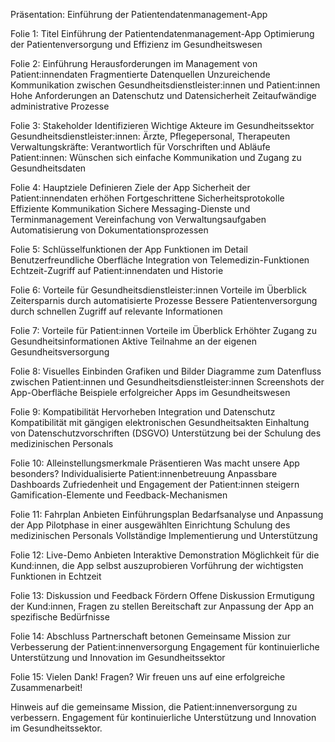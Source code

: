 Präsentation: Einführung der Patientendatenmanagement-App

Folie 1: Titel
Einführung der Patientendatenmanagement-App
Optimierung der Patientenversorgung und Effizienz im Gesundheitswesen

Folie 2: Einführung
Herausforderungen im Management von Patient:innendaten
Fragmentierte Datenquellen
Unzureichende Kommunikation zwischen Gesundheitsdienstleister:innen und Patient:innen
Hohe Anforderungen an Datenschutz und Datensicherheit
Zeitaufwändige administrative Prozesse

Folie 3: Stakeholder Identifizieren
Wichtige Akteure im Gesundheitssektor
Gesundheitsdienstleister:innen: Ärzte, Pflegepersonal, Therapeuten
Verwaltungskräfte: Verantwortlich für Vorschriften und Abläufe
Patient:innen: Wünschen sich einfache Kommunikation und Zugang zu Gesundheitsdaten

Folie 4: Hauptziele Definieren
Ziele der App
Sicherheit der Patient:innendaten erhöhen
Fortgeschrittene Sicherheitsprotokolle
Effiziente Kommunikation
Sichere Messaging-Dienste und Terminmanagement
Vereinfachung von Verwaltungsaufgaben
Automatisierung von Dokumentationsprozessen

Folie 5: Schlüsselfunktionen der App
Funktionen im Detail
Benutzerfreundliche Oberfläche
Integration von Telemedizin-Funktionen
Echtzeit-Zugriff auf Patient:innendaten und Historie

Folie 6: Vorteile für Gesundheitsdienstleister:innen
Vorteile im Überblick
Zeitersparnis durch automatisierte Prozesse
Bessere Patientenversorgung durch schnellen Zugriff auf relevante Informationen

Folie 7: Vorteile für Patient:innen
Vorteile im Überblick
Erhöhter Zugang zu Gesundheitsinformationen
Aktive Teilnahme an der eigenen Gesundheitsversorgung

Folie 8: Visuelles Einbinden
Grafiken und Bilder
Diagramme zum Datenfluss zwischen Patient:innen und Gesundheitsdienstleister:innen
Screenshots der App-Oberfläche
Beispiele erfolgreicher Apps im Gesundheitswesen

Folie 9: Kompatibilität Hervorheben
Integration und Datenschutz
Kompatibilität mit gängigen elektronischen Gesundheitsakten
Einhaltung von Datenschutzvorschriften (DSGVO)
Unterstützung bei der Schulung des medizinischen Personals

Folie 10: Alleinstellungsmerkmale Präsentieren
Was macht unsere App besonders?
Individualisierte Patient:innenbetreuung
Anpassbare Dashboards
Zufriedenheit und Engagement der Patient:innen steigern
Gamification-Elemente und Feedback-Mechanismen

Folie 11: Fahrplan Anbieten
Einführungsplan
Bedarfsanalyse und Anpassung der App
Pilotphase in einer ausgewählten Einrichtung
Schulung des medizinischen Personals
Vollständige Implementierung und Unterstützung

Folie 12: Live-Demo Anbieten
Interaktive Demonstration
Möglichkeit für die Kund:innen, die App selbst auszuprobieren
Vorführung der wichtigsten Funktionen in Echtzeit

Folie 13: Diskussion und Feedback Fördern
Offene Diskussion
Ermutigung der Kund:innen, Fragen zu stellen
Bereitschaft zur Anpassung der App an spezifische Bedürfnisse

Folie 14: Abschluss
Partnerschaft betonen
Gemeinsame Mission zur Verbesserung der Patient:innenversorgung
Engagement für kontinuierliche Unterstützung und Innovation im Gesundheitssektor

Folie 15: Vielen Dank!
Fragen?
Wir freuen uns auf eine erfolgreiche Zusammenarbeit!


Hinweis auf die gemeinsame Mission, die Patient:innenversorgung zu verbessern.
Engagement für kontinuierliche Unterstützung und Innovation im Gesundheitssektor.
